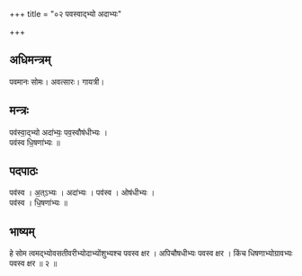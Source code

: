 +++
title = "०२ पवस्वाद्भ्यो अदाभ्यः"

+++
## अधिमन्त्रम्
पवमानः सोमः। अवत्सारः। गायत्री।

## मन्त्रः
पव॑स्वा॒द्भ्यो अदा॑भ्यः॒ पव॒स्वौष॑धीभ्यः ।  
पव॑स्व धि॒षणा॑भ्यः ॥

## पदपाठः
पव॑स्व । अ॒त्ऽभ्यः । अदा॑भ्यः । पव॑स्व । ओष॑धीभ्यः ।  
पव॑स्व । धि॒षणा॑भ्यः ॥

## भाष्यम्
हे सोम त्वमद्भ्योवसतीवरीभ्योदाभ्योंशुभ्यश्च पवस्व क्षर । अपिचौषधीभ्यः पवस्व क्षर । किंच धिषणाभ्योग्रावभ्यः पवस्व क्षर ॥ २ ॥